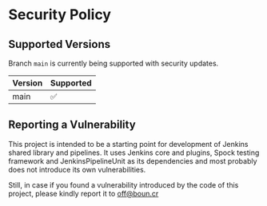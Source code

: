 <!-- markdownlint-disable MD034 -->

# Security Policy


## Supported Versions

Branch `main` is currently being supported with security updates.

| Version | Supported          |
| ------- | ------------------ |
| main    | :white_check_mark: |


## Reporting a Vulnerability

This project is intended to be a starting point for development of Jenkins shared library and pipelines.
It uses Jenkins core and plugins, Spock testing framework and JenkinsPipelineUnit as its dependencies
and most probably does not introduce its own vulnerabilities.

Still, in case if you found a vulnerability introduced by the code of this project, please kindly report it
to off@boun.cr
